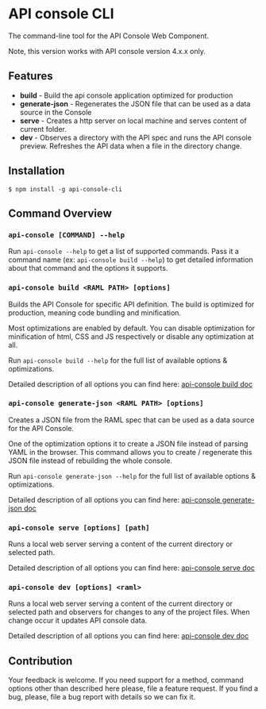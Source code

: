 # API console CLI

The command-line tool for the API Console Web Component.

Note, this version works with API console version 4.x.x only.

## Features

-   **build** - Build the api console application optimized for production
-   **generate-json** - Regenerates the JSON file that can be used as a data source in the Console
-   **serve** - Creates a http server on local machine and serves content of current folder.
-   **dev** - Observes a directory with the API spec and runs the API console preview. Refreshes the API data when a file in the directory change.

## Installation

```
$ npm install -g api-console-cli
```

## Command Overview

### `api-console [COMMAND] --help`

Run `api-console --help` to get a list of supported commands. Pass it a command name (ex: `api-console build --help`) to get detailed information about that command and the options it supports.

### `api-console build <RAML PATH> [options]`

Builds the API Console for specific API definition. The build is optimized for production, meaning code bundling and minification.

Most optimizations are enabled by default. You can disable optimization for minification of html, CSS and JS respectively or disable any optimization at all.

Run `api-console build --help` for the full list of available options & optimizations.

Detailed description of all options you can find here: [api-console build doc](docs/api-console-build.md)

### `api-console generate-json <RAML PATH> [options]`

Creates a JSON file from the RAML spec that can be used as a data source for the API Console.

One of the optimization options it to create a JSON file instead of parsing YAML in the browser. This command allows you to create / regenerate this JSON file instead of rebuilding the whole console.

Run `api-console generate-json --help` for the full list of available options & optimizations.

Detailed description of all options you can find here: [api-console generate-json doc](docs/api-console-generate-json.md)

### `api-console serve [options] [path]`

Runs a local web server serving a content of the current directory or selected path.

Detailed description of all options you can find here: [api-console serve doc](docs/api-console-serve.md)

### `api-console dev [options] <raml>`

Runs a local web server serving a content of the current directory or selected path and observers for changes to any of the project files. When change occur it updates API console data.

Detailed description of all options you can find here: [api-console dev doc](docs/api-console-dev.md)

## Contribution

Your feedback is welcome. If you need support for a method, command options other than described here please, file a feature request. If you find a bug, please, file a bug report with details so we can fix it.
